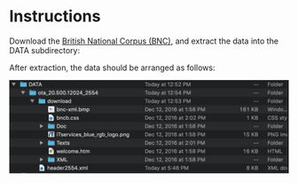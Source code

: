 
# Instructions

Download the [British National Corpus (BNC)](https://ota.bodleian.ox.ac.uk/repository/xmlui/handle/20.500.12024/2554), and extract the data into the DATA subdirectory: 

After extraction, the data should be arranged as follows:

![](data_layout.png)

